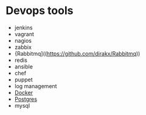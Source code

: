 # Devops tools 

* jenkins
* vagrant
* nagios
* zabbix
* {Rabbitmq]((https://github.com/dirakx/Rabbitmq))
* redis
* ansible
* chef
* puppet
* log management
* [Docker](https://github.com/dirakx/Docker)
* [Postgres](https://github.com/dirakx/Postgres)
* mysql








